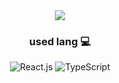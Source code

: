 <div align="center">
  <img src="https://github.com/806gw/Promotion_gbsw/assets/133763382/8650e9a7-cedb-4b78-ad72-381489d6c9ac"/>
  <!--
  ### 경북소프트웨어고등학교 홍보웹사이트
  #### 이 학교를 들어오고 싶은 학생들이 미리 이 학교에서 무엇이 있고 무엇을 할 수있는지 보여주는 홍보웹사이트 
  -->

  ### used lang :computer: 
  ![React.js](https://img.shields.io/badge/React.js-02569B?style=round-square&logo=React&logoColor=white)
  ![TypeScript](https://img.shields.io/badge/TypeScript-3178C6?style=round-square&logo=TypeScript&logoColor=white)
  
</div>

